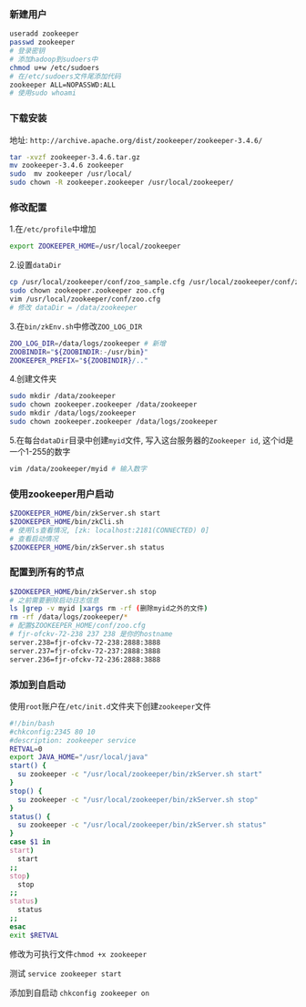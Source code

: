 ### 新建用户
```sh
useradd zookeeper
passwd zookeeper
# 登录密钥
# 添加hadoop到sudoers中
chmod u+w /etc/sudoers
# 在/etc/sudoers文件尾添加代码
zookeeper ALL=NOPASSWD:ALL
# 使用sudo whoami
```
### 下载安装
地址: `http://archive.apache.org/dist/zookeeper/zookeeper-3.4.6/`
```sh
tar -xvzf zookeeper-3.4.6.tar.gz
mv zookeeper-3.4.6 zookeeper
sudo  mv zookeeper /usr/local/
sudo chown -R zookeeper.zookeeper /usr/local/zookeeper/
```
### 修改配置
1.在`/etc/profile`中增加
``` sh
export ZOOKEEPER_HOME=/usr/local/zookeeper
```
2.设置`dataDir`
```sh
cp /usr/local/zookeeper/conf/zoo_sample.cfg /usr/local/zookeeper/conf/zoo.cfg
sudo chown zookeeper.zookeeper zoo.cfg
vim /usr/local/zookeeper/conf/zoo.cfg
# 修改 dataDir = /data/zookeeper
```
3.在`bin/zkEnv.sh`中修改`ZOO_LOG_DIR`
```sh
ZOO_LOG_DIR=/data/logs/zookeeper # 新增
ZOOBINDIR="${ZOOBINDIR:-/usr/bin}"
ZOOKEEPER_PREFIX="${ZOOBINDIR}/.."
```
4.创建文件夹
```sh
sudo mkdir /data/zookeeper
sudo chown zookeeper.zookeeper /data/zookeeper
sudo mkdir /data/logs/zookeeper
sudo chown zookeeper.zookeeper /data/logs/zookeeper
```
5.在每台`dataDir`目录中创建`myid`文件, 写入这台服务器的`Zookeeper id`, 这个id是一个1-255的数字
``` sh
vim /data/zookeeper/myid # 输入数字
```

### 使用zookeeper用户启动
```sh
$ZOOKEEPER_HOME/bin/zkServer.sh start
$ZOOKEEPER_HOME/bin/zkCli.sh
# 使用ls查看情况, [zk: localhost:2181(CONNECTED) 0]
# 查看启动情况
$ZOOKEEPER_HOME/bin/zkServer.sh status
```
### 配置到所有的节点

``` sh
$ZOOKEEPER_HOME/bin/zkServer.sh stop
# 之前需要删除启动日志信息
ls |grep -v myid |xargs rm -rf (删除myid之外的文件)
rm -rf /data/logs/zookeeper/*
# 配置$ZOOKEEPER_HOME/conf/zoo.cfg
# fjr-ofckv-72-238 237 238 是你的hostname
server.238=fjr-ofckv-72-238:2888:3888
server.237=fjr-ofckv-72-237:2888:3888
server.236=fjr-ofckv-72-236:2888:3888
```

### 添加到自启动
使用`root`账户在`/etc/init.d`文件夹下创建`zookeeper`文件
```sh
#!/bin/bash
#chkconfig:2345 80 10
#description: zookeeper service
RETVAL=0
export JAVA_HOME="/usr/local/java"
start() {
  su zookeeper -c "/usr/local/zookeeper/bin/zkServer.sh start"
}
stop() {
  su zookeeper -c "/usr/local/zookeeper/bin/zkServer.sh stop"
}
status() {
  su zookeeper -c "/usr/local/zookeeper/bin/zkServer.sh status"
}
case $1 in
start)
  start
;;
stop)
  stop
;;
status)
  status
;;
esac
exit $RETVAL
```
修改为可执行文件`chmod +x zookeeper`

测试 `service zookeeper start`

添加到自启动 `chkconfig zookeeper on`
